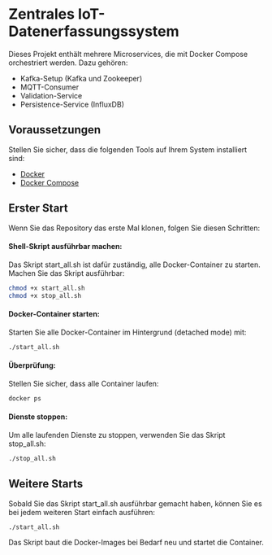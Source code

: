 # Zentrales IoT-Datenerfassungssystem
Dieses Projekt enthält mehrere Microservices, die mit Docker Compose orchestriert werden. Dazu gehören:

- Kafka-Setup (Kafka und Zookeeper)
- MQTT-Consumer
- Validation-Service
- Persistence-Service (InfluxDB)


## Voraussetzungen
Stellen Sie sicher, dass die folgenden Tools auf Ihrem System installiert sind:

- [Docker](https://www.docker.com/)
- [Docker Compose](https://docs.docker.com/compose/)

## Erster Start
Wenn Sie das Repository das erste Mal klonen, folgen Sie diesen Schritten:

#### Shell-Skript ausführbar machen:
Das Skript start_all.sh ist dafür zuständig, alle Docker-Container zu starten. Machen Sie das Skript ausführbar:

```bash
chmod +x start_all.sh
chmod +x stop_all.sh
```

#### Docker-Container starten:
Starten Sie alle Docker-Container im Hintergrund (detached mode) mit:
```bash
./start_all.sh
```

#### Überprüfung:
Stellen Sie sicher, dass alle Container laufen:

```bash
docker ps
```

#### Dienste stoppen:
Um alle laufenden Dienste zu stoppen, verwenden Sie das Skript stop_all.sh:
```bash
./stop_all.sh
```

## Weitere Starts
Sobald Sie das Skript start_all.sh ausführbar gemacht haben, können Sie es bei jedem weiteren Start einfach ausführen:

```bash
./start_all.sh
```
Das Skript baut die Docker-Images bei Bedarf neu und startet die Container.